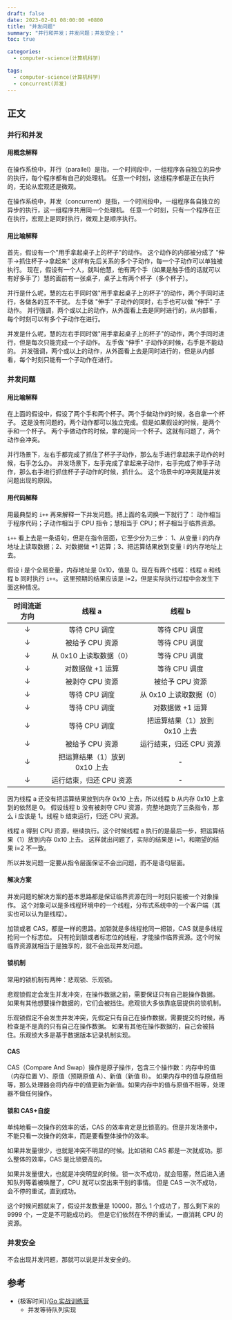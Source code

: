 ```yaml
---
draft: false
date: 2023-02-01 08:00:00 +0800
title: "并发问题"
summary: "并行和并发；并发问题；并发安全；"
toc: true

categories:
  - computer-science(计算机科学)

tags:
  - computer-science(计算机科学)
  - concurrent(并发)
---
```


## 正文

### 并行和并发

#### 用概念解释

在操作系统中，并行（parallel）是指，一个时间段中，一组程序各自独立的异步的执行，每个程序都有自己的处理机。
任意一个时刻，这组程序都是正在执行的，无论从宏观还是微观。

在操作系统中，并发（concurrent）是指，一个时间段中，一组程序各自独立的异步的执行，这一组程序共用同一个处理机。
任意一个时刻，只有一个程序在正在执行，宏观上是同时执行，微观上是顺序执行。

#### 用比喻解释

首先，假设有一个"用手拿起桌子上的杯子"的动作。
这个动作的内部被分成了 "伸手->抓住杯子->拿起来" 这样有先后关系的多个子动作，每一个子动作可以单独被执行。
现在，假设有一个人，就叫他慧，他有两个手（如果是触手怪的话就可以有好多手了）慧的面前有一张桌子，桌子上有两个杯子（多个杯子）。

并行是什么呢，慧的左右手同时做"用手拿起桌子上的杯子"的动作，两个手同时进行，各做各的互不干扰。
左手做 "伸手" 子动作的同时，右手也可以做 "伸手" 子动作。
并行强调，两个或以上的动作，从外面看上去是同时进行的，从内部看，每个时刻可以有多个子动作在进行。

并发是什么呢，慧的左右手同时做"用手拿起桌子上的杯子"的动作，两个手同时进行，但是每次只能完成一个子动作。
左手做 "伸手" 子动作的时候，右手是不能动的。
并发强调，两个或以上的动作，从外面看上去是同时进行的，但是从内部看，每个时刻只能有一个子动作在进行。

### 并发问题

#### 用比喻解释

在上面的假设中，假设了两个手和两个杯子。两个手做动作的时候，各自拿一个杯子。
这是没有问题的，两个动作都可以独立完成。但是如果假设的时候，是两个手和一个杯子。
两个手做动作的时候，拿的是同一个杯子。这就有问题了，两个动作会冲突。

并行场景下，左右手都完成了抓住了杯子子动作，那么左手进行拿起来子动作的时候，右手怎么办。
并发场景下，左手完成了拿起来子动作，右手完成了伸手子动作，那么右手进行抓住杯子子动作的时候，抓什么。
这个场景中的冲突就是并发问题出现的原因。

#### 用代码解释

用最典型的 `i++` 再来解释一下并发问题。把上面的名词换一下就行了：
动作相当于程序代码；子动作相当于 CPU 指令；慧相当于 CPU；杯子相当于临界资源。

`i++` 看上去是一条语句，但是在指令层面，它至少分为三步：
1、从变量 i 的内存地址上读取数据；2、对数据做 +1 运算；3、把运算结果放到变量 i 的内存地址上去。

假设 i 是个全局变量，内存地址是 0x10，值是 0。现在有两个线程：线程 a 和线程 b 同时执行 `i++`。
这里预期的结果应该是 i=2，但是实际执行过程中会发生下面这种情况。

| 时间流逝方向 |        线程 a        |        线程 b        |
|:------:|:------------------:|:------------------:|
|   ↓    |     等待 CPU 调度      |     等待 CPU 调度      |
|   ↓    |     被给予 CPU 资源     |     等待 CPU 调度      |
|   ↓    |  从 0x10 上读取数据（0）   |     等待 CPU 调度      |
|   ↓    |     对数据做 +1 运算     |     等待 CPU 调度      |
|   ↓    |     被剥夺 CPU 资源     |     被给予 CPU 资源     |
|   ↓    |     等待 CPU 调度      |  从 0x10 上读取数据（0）   |
|   ↓    |     等待 CPU 调度      |     对数据做 +1 运算     |
|   ↓    |     等待 CPU 调度      | 把运算结果（1）放到 0x10 上去 |
|   ↓    |     被给予 CPU 资源     |   运行结束，归还 CPU 资源   |
|   ↓    | 把运算结果（1）放到 0x10 上去 |         -          |
|   ↓    |   运行结束，归还 CPU 资源   |         -          |

因为线程 a 还没有把运算结果放到内存 0x10 上去，所以线程 b 从内存 0x10 上拿到的依然是 0。
假设线程 b 没有被剥夺 CPU 资源，完整地跑完了三条指令，那么 i 应该是 1。线程 b 结束运行，归还 CPU 资源。

线程 a 得到 CPU 资源，继续执行。这个时候线程 a 执行的是最后一步，把运算结果（1）放到内存 0x10 上去。
这样就出问题了，实际的结果是 i=1，和期望的结果 i=2 不一致。

所以并发问题一定要从指令层面保证不会出问题，而不是语句层面。

#### 解决方案

并发问题的解决方案的基本思路都是保证临界资源在同一时刻只能被一个对象操作。
这个对象可以是多线程环境中的一个线程，分布式系统中的一个客户端（其实也可以认为是线程）。

加锁或者 CAS，都是一样的思路。加锁就是多线程抢同一把锁，CAS 就是多线程抢同一个标志位。
只有抢到锁或者标志位的线程，才能操作临界资源。这个时候临界资源就相当于是独享的，就不会出现并发问题。

#### 锁机制

常用的锁机制有两种：悲观锁、乐观锁。

悲观锁假定会发生并发冲突，在操作数据之前，需要保证只有自己能操作数据。
如果有其他想要操作数据的，它们会被挡住。悲观锁大多依靠底层提供的锁机制。

乐观锁假定不会发生并发冲突，先假定只有自己在操作数据，需要提交的时候，再检查是不是真的只有自己在操作数据。
如果有其他在操作数据的，自己会被挡住。乐观锁大多是基于数据版本记录机制实现。

#### CAS

CAS（Compare And Swap）操作是原子操作，包含三个操作数：内存中的值（内存位置 V）、原值（预期原值 A）、新值（新值 B）。
如果内存中的值与原值相等，那么处理器会将内存中的值更新为新值。如果内存中的值与原值不相等，处理器不做任何操作。

#### 锁和 CAS+自旋

单纯地看一次操作的效率的话，CAS 的效率肯定是比锁高的。但是并发场景中，不能只看一次操作的效率，而是要看整体操作的效率。

如果并发量很少，也就是冲突不明显的时候。比如锁和 CAS 都是一次就成功。那么整体的效率，CAS 是比锁要高的。

如果并发量很大，也就是冲突明显的时候。锁一次不成功，就会阻塞，然后进入通知队列等着被唤醒了，CPU 就可以空出来干别的事情。
但是 CAS 一次不成功，会不停的重试，直到成功。

这个时候问题就来了，假设并发数量是 10000，那么 1 个成功了，那么剩下来的 9999 个，一定是不可能成功的。
但是它们依然在不停的重试，一直消耗 CPU 的资源。

### 并发安全

不会出现并发问题，那就可以说是并发安全的。

## 参考

- {极客时间}/[Go 实战训练营](https://u.geekbang.org/subject/go2nd)
    - 并发等待队列实现

